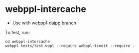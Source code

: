 # webppl-intercache

- Use with webppl-daipp branch

To test, run:

~~~~
cd webppl-intercache
webppl tests/test.wppl --require webppl-timeit --require .
~~~~